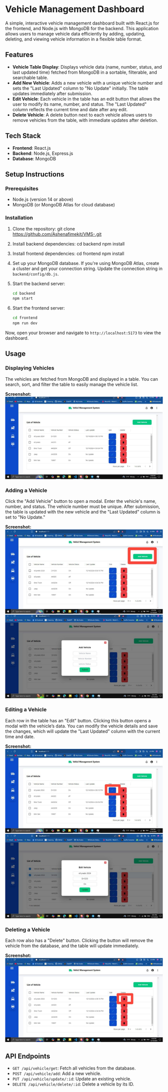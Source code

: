 # Vehicle Management Dashboard

A simple, interactive vehicle management dashboard built with React.js for the frontend, and Node.js with MongoDB for the backend. This application allows users to manage vehicle data efficiently by adding, updating, deleting, and viewing vehicle information in a flexible table format.

## Features

- **Vehicle Table Display**: Displays vehicle data (name, number, status, and last updated time) fetched from MongoDB in a sortable, filterable, and searchable table.
- **Add New Vehicle**: Adds a new vehicle with a unique vehicle number and sets the "Last Updated" column to "No Update" initially. The table updates immediately after submission.
- **Edit Vehicle**: Each vehicle in the table has an edit button that allows the user to modify its name, number, and status. The "Last Updated" column reflects the current time and date after any edit.
- **Delete Vehicle**: A delete button next to each vehicle allows users to remove vehicles from the table, with immediate updates after deletion.

## Tech Stack

- **Frontend**: React.js
- **Backend**: Node.js, Express.js
- **Database**: MongoDB

## Setup Instructions

### Prerequisites

- Node.js (version 14 or above)
- MongoDB (or MongoDB Atlas for cloud database)

### Installation

1. Clone the repository:
   git clone https://github.com/Ashenafimekit/VMS-.git

2. Install backend dependencies:
   cd backend
   npm install

3. Install frontend dependencies:
   cd frontend
   npm install

4. Set up your MongoDB database. If you're using MongoDB Atlas, create a cluster and get your connection string. Update the connection string in `backend/config/db.js`.

5. Start the backend server:

   ```bash
   cd backend
   npm start
   ```

6. Start the frontend server:
   ```bash
   cd frontend
   npm run dev
   ```

Now, open your browser and navigate to `http://localhost:5173` to view the dashboard.

## Usage

### Displaying Vehicles

The vehicles are fetched from MongoDB and displayed in a table. You can search, sort, and filter the table to easily manage the vehicle list.

**Screenshot:**
![Display Vehicles](/images/Display%20Vehicle.jpg)

### Adding a Vehicle

Click the "Add Vehicle" button to open a modal. Enter the vehicle's name, number, and status. The vehicle number must be unique. After submission, the table is updated with the new vehicle and the "Last Updated" column is set to "No Update."

**Screenshot:**
![Add Vehicle Button](/images/Add%20Vehicle%20button.jpg)
![Add Vehicle Modal](/images/Add%20vehicle%20modal.jpg)

### Editing a Vehicle

Each row in the table has an "Edit" button. Clicking this button opens a modal with the vehicle’s data. You can modify the vehicle details and save the changes, which will update the "Last Updated" column with the current time and date.

**Screenshot:**
![Edit Vehicle Button](/images/Edit%20Vehicle%20Button.jpg)
![Edit Vehicle Modal](/images/Edit%20Vehicle%20Modal.jpg)

### Deleting a Vehicle

Each row also has a "Delete" button. Clicking the button will remove the vehicle from the database, and the table will update immediately.

**Screenshot:**
![Delete Vehicle](/images/Delete%20Vehicle%20Button.jpg)

## API Endpoints

- `GET /api/vehicle/get`: Fetch all vehicles from the database.
- `POST /api/vehicle/add`: Add a new vehicle.
- `PUT /api/vehicle/update/:id`: Update an existing vehicle.
- `DELETE /api/vehicle/delete/:id`: Delete a vehicle by its ID.
